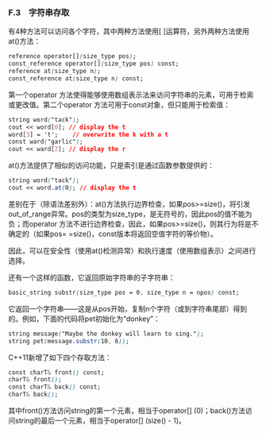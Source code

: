 ### F.3　字符串存取

有4种方法可以访问各个字符，其中两种方法使用[ ]运算符，另外两种方法使用at()方法：

```css
reference operator[](size_type pos);
const_reference operator[](size_type pos) const;
reference at(size_type n);
const_reference at(size_type n) const;
```

第一个operator 方法使得能够使用数组表示法来访问字符串的元素，可用于检索或更改值。第二个operator 方法可用于const对象，但只能用于检索值：

```css
string word("tack");
cout << word[0]; // display the t
word[3] = 't';    // overwrite the k with a t
const ward("garlic");
cout << ward[2]; // display the r
```

at()方法提供了相似的访问功能，只是索引是通过函数参数提供的：

```css
string word("tack");
cout << word.at(0); // display the t
```

差别在于（除语法差别外）：at()方法执行边界检查，如果pos>=size()，将引发out_of_range异常。pos的类型为size_type，是无符号的，因此pos的值不能为负；而operator 方法不进行边界检查，因此，如果pos>=size()，则其行为将是不确定的（如果pos= =size()，const版本将返回空值字符的等价物）。

因此，可以在安全性（使用at()检测异常）和执行速度（使用数组表示）之间进行选择。

还有一个这样的函数，它返回原始字符串的子字符串：

```css
basic_string substr(size_type pos = 0, size_type n = npos) const;
```

它返回一个字符串——这是从pos开始，复制n个字符（或到字符串尾部）得到的。例如，下面的代码将pet初始化为“donkey”：

```css
string message("Maybe the donkey will learn to sing.");
string pet(message.substr(10, 6));
```

C++11新增了如下四个存取方法：

```css
const charT& front() const;
charT& front();
const charT& back() const;
charT& back();
```

其中front()方法访问string的第一个元素，相当于operator[] (0)；back()方法访问string的最后一个元素，相当于operator[] (size() - 1)。


